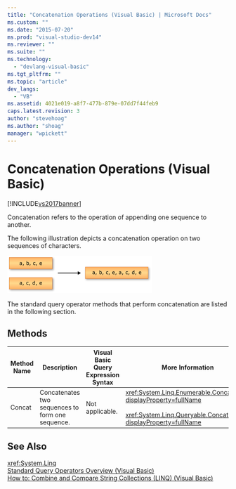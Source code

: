 ```yaml
---
title: "Concatenation Operations (Visual Basic) | Microsoft Docs"
ms.custom: ""
ms.date: "2015-07-20"
ms.prod: "visual-studio-dev14"
ms.reviewer: ""
ms.suite: ""
ms.technology: 
  - "devlang-visual-basic"
ms.tgt_pltfrm: ""
ms.topic: "article"
dev_langs: 
  - "VB"
ms.assetid: 4021e019-a8f7-477b-879e-07dd7f44feb9
caps.latest.revision: 3
author: "stevehoag"
ms.author: "shoag"
manager: "wpickett"
---
```

# Concatenation Operations (Visual Basic)
[!INCLUDE[vs2017banner](../../../../includes/vs2017banner.md)]

Concatenation refers to the operation of appending one sequence to another.  
  
 The following illustration depicts a concatenation operation on two sequences of characters.  
  
 ![Graphic showing concatenation of two sequences.](../../../../csharp/programming-guide/concepts/linq/media/concat.png "Concat")  
  
 The standard query operator methods that perform concatenation are listed in the following section.  
  
## Methods  
  
|Method Name|Description|Visual Basic Query Expression Syntax|More Information|  
|-----------------|-----------------|------------------------------------------|----------------------|  
|Concat|Concatenates two sequences to form one sequence.|Not applicable.|<xref:System.Linq.Enumerable.Concat%2A?displayProperty=fullName><br /><br /> <xref:System.Linq.Queryable.Concat%2A?displayProperty=fullName>|  
  
## See Also  
 <xref:System.Linq>   
 [Standard Query Operators Overview (Visual Basic)](../../../../visual-basic/programming-guide/concepts/linq/standard-query-operators-overview.md)   
 [How to: Combine and Compare String Collections (LINQ) (Visual Basic)](../../../../visual-basic/programming-guide/concepts/linq/how-to-combine-and-compare-string-collections-linq.md)